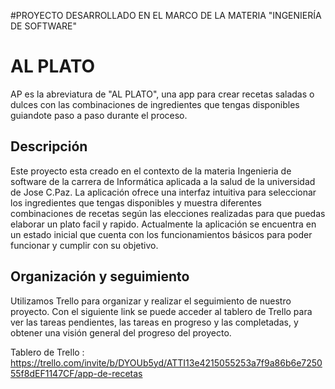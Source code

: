 #PROYECTO DESARROLLADO EN EL MARCO DE LA MATERIA "INGENIERÍA DE SOFTWARE"

# AL PLATO
AP es la abreviatura de "AL PLATO", una app para crear recetas saladas o dulces con las combinaciones de ingredientes que tengas disponibles guiandote paso a paso durante el proceso. 

## Descripción

Este proyecto esta creado en el contexto de la materia Ingenieria de software de la carrera de Informática aplicada a la salud de la universidad de Jose C.Paz. La aplicación ofrece una interfaz intuitiva para seleccionar los ingredientes que tengas disponibles y muestra diferentes combinaciones de recetas según las elecciones realizadas para que puedas elaborar un plato facil y rapido. 
Actualmente la aplicación se encuentra en un estado inicial que cuenta con los funcionamientos básicos para poder funcionar y cumplir con su objetivo.

## Organización y seguimiento

Utilizamos Trello para organizar y realizar el seguimiento de nuestro proyecto. Con el siguiente link se puede acceder al tablero de Trello para ver las tareas pendientes, las tareas en progreso y las completadas, y obtener una visión general del progreso del proyecto.

Tablero de Trello : https://trello.com/invite/b/DYOUb5yd/ATTI13e4215055253a7f9a86b6e725055f8dEF1147CF/app-de-recetas
